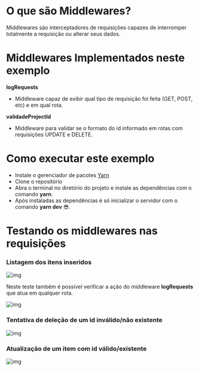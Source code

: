 # O que são Middlewares?
Middlewares são interceptadores de requisições capazes de interromper totalmente a requisição ou alterar seus dados.

# Middlewares Implementados neste exemplo

**logRequests**

- Middleware capaz de exibir qual tipo de requisição foi feita (GET, POST, etc) e em qual rota.

**validadeProjectId**

- Middleware para validar se o formato do id informado em rotas com requisições UPDATE e DELETE. 

# Como executar este exemplo
- Instale o gerenciador de pacotes [Yarn](https://classic.yarnpkg.com/en/docs/install/#windows-stable)
- Clone o repositório
- Abra o terminal no diretório do projeto e instale as dependências com o comando **yarn**.
- Após instaladas as dependências é só inicializar o servidor com o comando **yarn dev** 😎.

# Testando os middlewares nas requisições


### Listagem dos itens inseridos
![img](https://github.com/AlekOliveira/Middlewares/blob/main/imgs/listar.jpg)

Neste teste também é possível verificar a ação do middleware **logRequests**
que atua em qualquer rota.

![img](https://github.com/AlekOliveira/Middlewares/blob/main/imgs/middleware.jpg)


### Tentativa de deleção de um id inválido/não existente
![img](https://github.com/AlekOliveira/Middlewares/blob/main/imgs/deletar.jpg)


### Atualização de um item com id válido/existente
![img](https://github.com/AlekOliveira/Middlewares/blob/main/imgs/update.jpg)

